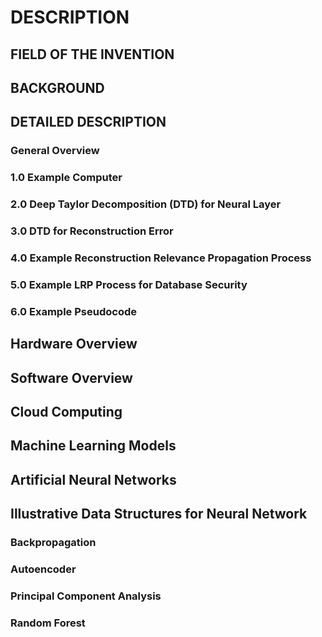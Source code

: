 # DESCRIPTION

## FIELD OF THE INVENTION

## BACKGROUND

## DETAILED DESCRIPTION

### General Overview

### 1.0 Example Computer

### 2.0 Deep Taylor Decomposition (DTD) for Neural Layer

### 3.0 DTD for Reconstruction Error

### 4.0 Example Reconstruction Relevance Propagation Process

### 5.0 Example LRP Process for Database Security

### 6.0 Example Pseudocode

## Hardware Overview

## Software Overview

## Cloud Computing

## Machine Learning Models

## Artificial Neural Networks

## Illustrative Data Structures for Neural Network

### Backpropagation

### Autoencoder

### Principal Component Analysis

### Random Forest

